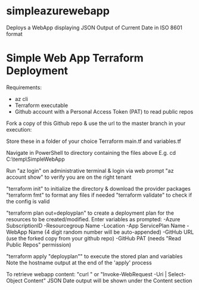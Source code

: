 # simpleazurewebapp
Deploys a WebApp displaying JSON Output of Current Date in ISO 8601 format


Simple Web App Terraform Deployment
===================================
Requirements:
- az cli 
- Terraform executable
- Github account with a Personal Access Token (PAT) to read public repos

Fork a copy of this Github repo & use the url to the master branch in your execution:
 

Store these in a folder of your choice
 Terraform main.tf and variables.tf
 
Navigate in PowerShell to directory containing the files above 
	E.g. cd C:\temp\SimpleWebApp

Run 
"az login" on administrative terminal & login via web prompt
"az account show" to verify you are on the right tenant

"terraform init" to initialize the directory & download the provider packages
"terraform fmt" to format any files if needed
"terraform validate" to check if the config is valid

"terraform plan out=deployplan" to create a deployment plan for the resources to be created/modified. Enter variables as prompted:
-Azure SubscriptionID
-Resourcegroup Name
-Location
-App ServicePlan Name
-WebApp Name (4 digit random number will be auto-appended)
-GitHub URL (use the forked copy from your github repo)
-GitHub PAT (needs "Read Public Repos" permission)

"terraform apply "deployplan"" to execute the stored plan and variables
Note the hostname output at the end of the 'apply' process

To retrieve webapp content:
	"curl <hostname>" or "Invoke-WebRequest -Uri <hostname> | Select-Object Content"
JSON Date output will be shown under the Content section


